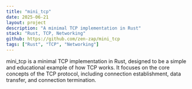 ```yaml
---
title: "mini_tcp"
date: 2025-06-21
layout: project
description: "A minimal TCP implementation in Rust"
stack: "Rust, TCP, Networking"
github: https://github.com/zen-zap/mini_tcp
tags: ["Rust", "TCP", "Networking"]
---
```


mini_tcp is a minimal TCP implementation in Rust, designed to be a simple and educational example of how TCP works. It focuses on the core concepts of the TCP protocol, including connection establishment, data transfer, and connection termination.
